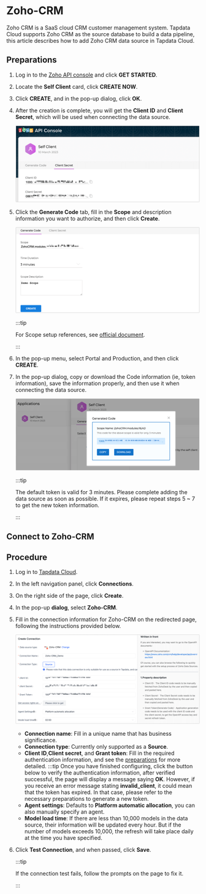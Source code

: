 # Zoho-CRM

Zoho CRM is a SaaS cloud CRM customer management system. Tapdata Cloud supports Zoho CRM as the source database to build a data pipeline, this article describes how to add Zoho CRM data source in Tapdata Cloud.

## Preparations

1. Log in to the [Zoho API console](https://api-console.zoho.com/) and click **GET STARTED**.

2. Locate the **Self Client** card, click **CREATE NOW**.

3. Click **CREATE**, and in the pop-up dialog, click **OK**.

4. After the creation is complete, you will get the **Client ID** and **Client Secret**, which will be used when connecting the data source.

   ![](../../images/obtain_zoho_secret.png)

5. Click the **Generate Code** tab, fill in the **Scope** and description information you want to authorize, and then click **Create**.

   ![](../../images/zoho_generate_code.png)

   :::tip

   For Scope setup references, see [official document](https://www.zoho.com/crm/developer/docs/api/v3/scopes.html).

   :::

6. In the pop-up menu, select Portal and Production, and then click **CREATE**.

7. In the pop-up dialog, copy or download the Code information (ie, token information), save the information properly, and then use it when connecting the data source.

   ![](../../images/obtain_zoho_code.png)

   :::tip

   The default token is valid for 3 minutes. Please complete adding the data source as soon as possible. If it expires, please repeat steps 5 ~ 7 to get the new token information.

   :::



## Connect to Zoho-CRM


## Procedure

1. Log in to [Tapdata Cloud](https://cloud.tapdata.io/).

2. In the left navigation panel, click **Connections**.

3. On the right side of the page, click **Create**.

4. In the pop-up **dialog**, select **Zoho-CRM**.

5. Fill in the connection information for Zoho-CRM on the redirected page, following the instructions provided below.

   ![](../../images/zoho_connection_setting.png)
   * **Connection name**: Fill in a unique name that has business significance.
   * **Connection type**: Currently only supported as a **Source**.
   * **Client ID**,**Client secret**, and **Grant token**: Fill in the required authentication information, and see the [preparations](#preparations) for more detailed.
     :::tip
     Once you have finished configuring, click the button below to verify the authentication information, after verified successful, the page will display a message saying **OK**. However, if you receive an error message stating **invalid_client**, it could mean that the token has expired. In that case, please refer to the necessary preparations to generate a new token.
   * **Agent settings**: Defaults to **Platform automatic allocation**, you can also manually specify an agent.
   * **Model load time**: If there are less than 10,000 models in the data source, their information will be updated every hour. But if the number of models exceeds 10,000, the refresh will take place daily at the time you have specified.

6. Click **Test Connection**, and when passed, click **Save**.

   :::tip

   If the connection test fails, follow the prompts on the page to fix it.

   :::